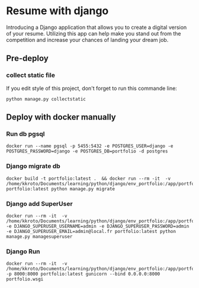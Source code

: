 # Resume with django
Introducing a Django application that allows you to create a digital version of your resume. Utilizing this app can help make you stand out from the competition and increase your chances of landing your dream job.

## Pre-deploy

### collect static file
If you edit style of this project, don't forget to run this commande line:

```
python manage.py collectstatic
```

## Deploy with docker manually

### Run db pgsql

```
docker run --name pgsql -p 5455:5432 -e POSTGRES_USER=django -e POSTGRES_PASSWORD=django -e POSTGRES_DB=portfolio -d postgres
```

### Django migrate db
```
docker build -t portfolio:latest .  && docker run --rm -it  -v /home/kkroto/Documents/learning/python/django/env_portfolio:/app/portfolio/.env portfolio:latest python manage.py migrate
```

### Django add SuperUser
```
docker run --rm -it  -v /home/kkroto/Documents/learning/python/django/env_portfolio:/app/portfolio/.env -e DJANGO_SUPERUSER_USERNAME=admin -e DJANGO_SUPERUSER_PASSWORD=admin -e DJANGO_SUPERUSER_EMAIL=admin@local.fr portfolio:latest python manage.py managesuperuser
```

### Django Run
```
docker run --rm -it  -v /home/kkroto/Documents/learning/python/django/env_portfolio:/app/portfolio/.env -p 8000:8000 portfolio:latest gunicorn --bind 0.0.0.0:8000 portfolio.wsgi
```


